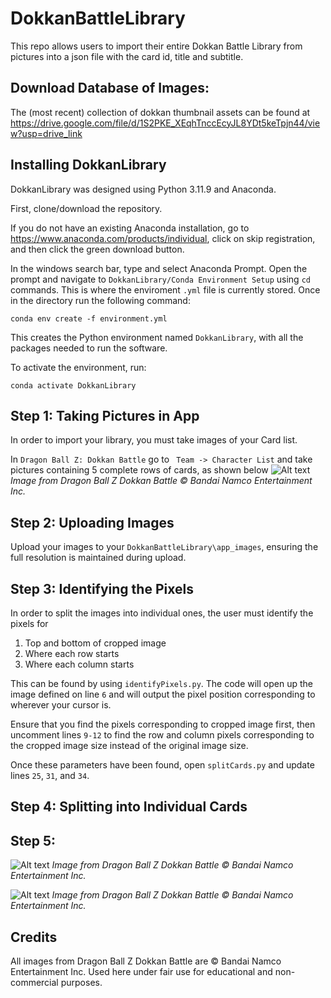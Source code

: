 # DokkanBattleLibrary
This repo allows users to import their entire Dokkan Battle Library from pictures into a json file with the card id, title and subtitle. 

## Download Database of Images:
The (most recent) collection of dokkan thumbnail assets can be found at
https://drive.google.com/file/d/1S2PKE_XEqhTnccEcyJL8YDt5keTpjn44/view?usp=drive_link

## Installing DokkanLibrary
DokkanLibrary was designed using Python 3.11.9 and Anaconda. 

First, clone/download the repository.

If you do not have an existing Anaconda installation, go to https://www.anaconda.com/products/individual, click on skip registration, and then click the green download button.

In the windows search bar, type and select Anaconda Prompt. Open the prompt and navigate to `DokkanLibrary/Conda Environment Setup` using `cd` commands. This is where the enviroment `.yml` file is currently stored. Once in the directory run the following command:
``` shell
conda env create -f environment.yml
```
This creates the Python environment named `DokkanLibrary`, with all the packages needed to run the software.

 To activate the environment, run:
``` shell
conda activate DokkanLibrary
```

## Step 1: Taking Pictures in App
In order to import your library, you must take images of your Card list. 

In `Dragon Ball Z: Dokkan Battle` go to 
` Team -> Character List` and take pictures containing 5 complete rows of cards, as shown below
![Alt text](imgs/takingPicture.png?raw=true "Title")
*Image from Dragon Ball Z Dokkan Battle © Bandai Namco Entertainment Inc.*

## Step 2: Uploading Images
Upload your images to your `DokkanBattleLibrary\app_images`, ensuring the full resolution is maintained during upload.

## Step 3: Identifying the Pixels
In order to split the images into individual ones, the user must identify the pixels for

1. Top and bottom of cropped image 
2. Where each row starts
3. Where each column starts

This can be found by using `identifyPixels.py`. The code will open up the image defined on line `6` and will output the pixel position corresponding to wherever your cursor is. 

Ensure that you find the pixels corresponding to cropped image first, then uncomment lines `9-12` to find the row and column pixels corresponding to the cropped image size instead of the original image size.

Once these parameters have been found, open `splitCards.py` and update lines `25`, `31`, and `34`.

## Step 4: Splitting into Individual Cards

## Step 5: 

![Alt text](imgs/splitCards.png?raw=true "Title")
*Image from Dragon Ball Z Dokkan Battle © Bandai Namco Entertainment Inc.*

![Alt text](imgs/identifyCards.png?raw=true "Title")
*Image from Dragon Ball Z Dokkan Battle © Bandai Namco Entertainment Inc.*




## Credits

All images from Dragon Ball Z Dokkan Battle are © Bandai Namco Entertainment Inc. Used here under fair use for educational and non-commercial purposes.